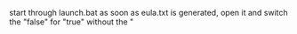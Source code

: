 start through launch.bat
as soon as eula.txt is generated, open it and switch the "false" for "true" without the "
